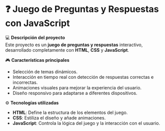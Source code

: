 # ❓ Juego de Preguntas y Respuestas con JavaScript

💻 **Descripción del proyecto**  
Este proyecto es un **juego de preguntas y respuestas** interactivo, desarrollado completamente con **HTML**, **CSS** y **JavaScript**.

🎮 **Características principales**  
- Selección de temas dinámicos.  
- Interacción en tiempo real con detección de respuestas correctas e incorrectas.  
- Animaciones visuales para mejorar la experiencia del usuario.  
- Diseño responsivo para adaptarse a diferentes dispositivos.  

⚙️ **Tecnologías utilizadas**  
- **HTML**: Define la estructura de los elementos del juego.  
- **CSS**: Estiliza el diseño y añade animaciones.  
- **JavaScript**: Controla la lógica del juego y la interacción con el usuario.  

